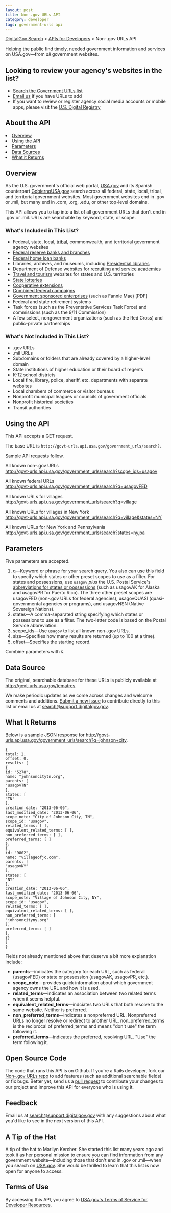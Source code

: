 ```yaml
---
layout: post
title: Non-.gov URLs API
category: developer
tags: government-urls api
---
```


[DigitalGov Search](/index.html) > [APIs for Developers](/developer/index.html) > Non-.gov URLs API

Helping the public find timely, needed government information and services on USA.gov&mdash;from *all* government websites. 

## Looking to review your agency's websites in the list? 

* [Search the Government URLs list](http://govt-urls.usa.gov/tematres/vocab/index.php) 
* [Email us](mailto:search@support.digitalgov.gov) if you have URLs to add
* If you want to review or register agency social media accounts or mobile apps, please visit the [U.S. Digital Registry](https://www.digitalgov.gov/services/u-s-digital-registry/)

## About the API

  <li class="overview current"><a href="#overview">Overview</a>
  <li class="api"><a href="#using-the-api">Using the API</a>
  <li class="parameters"><a href="#parameters">Parameters</a>
  <li class="sources"><a href="#data-sources">Data Sources</a>
  <li class="returns"><a href="#what-it-returns">What it Returns</a>

<a name="overview"></a>

## Overview

As the U.S. government's official web portal, [USA.gov](https://www.usa.gov/) and its Spanish counterpart [GobiernoUSA.gov](https://gobierno.usa.gov/) search across all federal, state, local, tribal, and territorial government websites. Most government websites end in .gov or .mil, but many end in .com, .org, .edu, or other top-level domains.

This API allows you to tap into a list of all government URLs that don't end in .gov or .mil. URLs are searchable by keyword, state, or scope.

### What's Included in This List?

* Federal, state, local, [tribal](https://www.usa.gov/tribes), commonwealth, and territorial government agency websites
* [Federal reserve banks and branches](http://www.federalreserve.gov/otherfrb.htm)
* [Federal home loan banks](http://www.fhlbanks.com)
* Libraries, archives, and museums, including [Presidential libraries](http://www.archives.gov/presidential-libraries/)
* Department of Defense websites for [recruiting](http://www.defense.gov/Sites/DOD-Websites?category=Recruiting) and [service academies](http://www.defense.gov/Sites/DOD-Websites?category=Academy)
* [Travel and tourism](https://www.usa.gov/recreation-and-travel) websites for states and U.S. territories
* [State lotteries](https://www.usa.gov/state-lotteries)
* [Cooperative extensions](http://nifa.usda.gov/partners-and-extension-map)
* [Combined federal campaigns](http://www.opm.gov/combined-federal-campaign/find-local-campaigns/locator/)
* [Government sponsored enterprises](https://www.fas.org/sgp/crs/misc/RS21663.pdf) (such as Fannie Mae) [PDF]
* Federal and state retirement systems
* Task forces (such as the Preventative Services Task Force) and commissions (such as the 9/11 Commission)
* A few select, nongoverment organizations (such as the Red Cross) and public-private partnerships

### What's Not Included in This List?

* .gov URLs
* .mil URLs
* Subdomains or folders that are already covered by a higher-level domain
* State institutions of higher education or their board of regents
* K-12 school districts
* Local fire, library, police, sheriff, etc. departments with separate websites
* Local chambers of commerce or visitor bureaus
* Nonprofit municipal leagues or councils of government officials
* Nonprofit historical societies
* Transit authorities

<a name="using-the-api"></a>

## Using the API

This API accepts a GET request.

The base URL is `http://govt-urls.api.usa.gov/government_urls/search?`.

Sample API requests follow.

All known non-.gov URLs  
<http://govt-urls.api.usa.gov/government_urls/search?scope_ids=usagov>

All known federal URLs  
<http://govt-urls.api.usa.gov/government_urls/search?q=usagovFED>

All known URLs for villages  
<http://govt-urls.api.usa.gov/government_urls/search?q=village>

All known URLs for villages in New York  
<http://govt-urls.api.usa.gov/government_urls/search?q=village&states=NY>

All known URLs for New York and Pennsylvania  
<http://govt-urls.api.usa.gov/government_urls/search?states=ny,pa>

<a name="parameters"></a>

## Parameters

Five parameters are accepted.

1. q&mdash;Keyword or phrase for your search query. You also can use this field to specify which states or other preset scopes to use as a filter. For states and possessions, use `usagov` *plus* the U.S. Postal Service's [abbreviations for states or possessions](http://pe.usps.gov/text/pub28/28apb.htm) (such as usagovAK for Alaska and usagovPR for Puerto Rico). The three other preset scopes are usagovFED (non-.gov URLs for federal agencies), usagovQUASI (quasi-governmental agencies or programs), and usagovNSN (Native Sovereign Nations).
1. states&mdash;A comma-separated string specifying which states or possessions to use as a filter. The two-letter code is based on the Postal Service abbreviation.
1. scope_ids&mdash;Use `usagov` to list all known non-.gov URLs.
1. size&mdash;Specifies how many results are returned (up to 100 at a time).
1. offset&mdash;Specifies the starting record.

Combine parameters with `&`.

<a name="data-sources"></a>

## Data Source

The original, searchable database for these URLs is publicly available at <http://govt-urls.usa.gov/tematres>.

We make periodic updates as we come across changes and welcome comments and additions. [Submit a new issue](https://github.com/GSA/govt-urls/issues) to contribute directly to this list or email us at <search@support.digitalgov.gov>.

<a name="what-it-returns"></a>

## What It Returns

Below is a sample JSON response for <http://govt-urls.api.usa.gov/government_urls/search?q=johnson+city>.

    {
    total: 2,
    offset: 0,
    results: [
    {
    id: "5278",
    name: "johnsoncitytn.org",
    parents: [
    "usagovTN"
    ],
    states: [
    "TN"
    ],
    creation_date: "2013-06-06",
    last_modified_date: "2013-06-06",
    scope_note: "City of Johnson City, TN",
    scope_id: "usagov",
    related_terms: [ ],
    equivalent_related_terms: [ ],
    non_preferred_terms: [ ],
    preferred_terms: [ ]
    },
    {
    id: "9802",
    name: "villageofjc.com",
    parents: [
    "usagovNY"
    ],
    states: [
    "NY"
    ],
    creation_date: "2013-06-06",
    last_modified_date: "2013-06-06",
    scope_note: "Village of Johnson City, NY",
    scope_id: "usagov",
    related_terms: [ ],
    equivalent_related_terms: [ ],
    non_preferred_terms: [
    "johnsoncityny.org"
    ],
    preferred_terms: [ ]
    },
    {}
    ]
    }
<a name="code-samples"></a>

Fields not already mentioned above that deserve a bit more explanation include:

* **parents**&mdash;indicates the category for each URL, such as federal (usagovFED) or state or possession (usagovAK, usagovPR, etc.).
* **scope_note**&mdash;provides quick information about which government agency owns the URL and how it is used.
* **related_terms**&mdash;indicates an association between two related terms when it seems helpful.
* **equivalent_related_terms**&mdash;indciates two URLs that both resolve to the same website. Neither is preferred.
* **non_preferred_terms**&mdash;indicates a nonpreferred URL. Nonpreferred URLs no longer resolve or redirect to another URL. non_preferred_terms is the reciprocal of preferred_terms and means "don't use" the term following it.
* **preferred_terms**&mdash;indicates the preferred, resolving URL. "Use" the term following it.

## Open Source Code

The code that runs this API is on Github. If you're a Rails developer, fork our
[Non-.gov URLs repo](https://github.com/GSA/govt-urls) to add features (such
as additional searchable fields) or fix bugs. Better yet, send us a [pull request](https://github.com/GSA/govt-urls/pulls)
to contribute your changes to our project and improve this API for everyone who is using it.

## Feedback

Email us at <search@support.digitalgov.gov> with any suggestions about what you'd like to see in the next version of this API.

## A Tip of the Hat

A tip of the hat to Marilyn Kercher. She started this list many years ago and took it as her personal mission to ensure you can find information from any government website—including those that don't end in .gov or .mil—when you search on [USA.gov](https://www.usa.gov/). She would be thrilled to learn that this list is now open for anyone to access.

## Terms of Use

By accessing this API, you agree to [USA.gov's Terms of Service for Developer Resources](https://www.usa.gov/About/developer-resources/terms-of-service.shtml).
